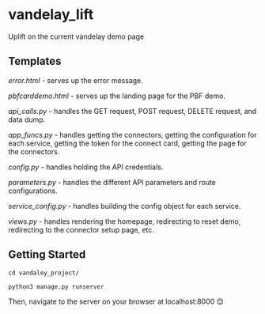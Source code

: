 # vandelay_lift
Uplift on the current vandelay demo page

## Templates

*error.html* - serves up the error message.

*pbfcarddemo.html* - serves up the landing page for the PBF demo.

*api_calls.py* - handles the GET request, POST request, DELETE request, and data dump.

*app_funcs.py* - handles getting the connectors, getting the configuration for each service, getting the token for the connect card, getting the page for the connectors.

*config.py* - handles holding the API credentials.

*parameters.py* - handles the different API parameters and route configurations.

*service_config.py* - handles building the config object for each service.

*views.py* - handles rendering the homepage, redirecting to reset demo, redirecting to the connector setup page, etc.

## Getting Started

```
cd vandaley_project/

python3 manage.py runserver
```

Then, navigate to the server on your browser at localhost:8000 😊